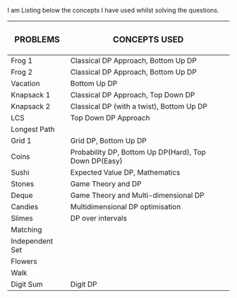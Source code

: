 I am Listing below the concepts I have used whilst solving the questions.

| <h3>PROBLEMS</h3>  | <h3>CONCEPTS USED</h3> |
| ------------- | ------------- |
| Frog 1 | Classical DP Approach, Bottom Up DP  |
| Frog 2  | Classical DP Approach, Bottom Up DP  |
| Vacation  |  Bottom Up DP  |
| Knapsack 1 | Classical DP Approach, Top Down DP  |
| Knapsack 2  | Classical DP (with a twist), Bottom Up DP  |
| LCS  | Top Down DP Approach  |
| Longest Path  |   |
| Grid 1  | Grid DP, Bottom Up DP  |
| Coins  | Probability DP, Bottom Up DP(Hard), Top Down DP(Easy)  |
| Sushi  | Expected Value DP, Mathematics  |
| Stones  | Game Theory and DP  |
| Deque  | Game Theory and Multi-dimensional DP  |
| Candies  | Multidimensional DP optimisation |
| Slimes  | DP over intervals  |
| Matching  |   |
| Independent Set |   |
| Flowers  |   |
| Walk  ||
| Digit Sum  | Digit DP  |
